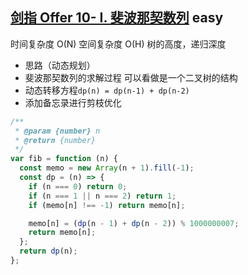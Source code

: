 ## [剑指 Offer 10- I. 斐波那契数列](https://leetcode.cn/problems/fei-bo-na-qi-shu-lie-lcof/) <Badge type="success">easy</Badge>

时间复杂度 O(N)
空间复杂度 O(H) 树的高度，递归深度

- 思路（动态规划）
- 斐波那契数列的求解过程 可以看做是一个二叉树的结构
- 动态转移方程`dp(n) = dp(n-1) + dp(n-2)`
- 添加备忘录进行剪枝优化

```js
/**
 * @param {number} n
 * @return {number}
 */
var fib = function (n) {
  const memo = new Array(n + 1).fill(-1);
  const dp = (n) => {
    if (n === 0) return 0;
    if (n === 1 || n === 2) return 1;
    if (memo[n] !== -1) return memo[n];

    memo[n] = (dp(n - 1) + dp(n - 2)) % 1000000007;
    return memo[n];
  };
  return dp(n);
};
```
